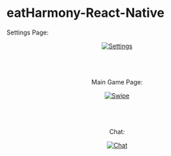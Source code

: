 # eatHarmony-React-Native
<p align="center" font-color='blue'>

Settings Page:
</p>

<div align="center">
<a href="http://makeagif.com/Zjo6fX" title="Settings"><img src="http://i.makeagif.com/media/12-21-2016/Zjo6fX.gif" alt="Settings"></a>
</div>
<p align="center" fontSize=24>
<br><br><br>
Main Game Page:
</p>
<div align="center">
<a href="http://makeagif.com/iqOA9M" title="Swipe"><img src="http://i.makeagif.com/media/12-21-2016/iqOA9M.gif" alt="Swipe"></a>
</div>
<br><br><br>

<p align="center" fontSize=24>
Chat:
</p> 
<div align="center">
<a href="http://makeagif.com/0-OS22" title="Chat"><img src="http://i.makeagif.com/media/12-21-2016/0-OS22.gif" alt="Chat"></a>
</div>
